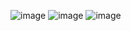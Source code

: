 ![image](https://github.com/hyezg/js-study/assets/112006114/69825866-da9e-4244-ac8f-023884d3b8fe)
![image](https://github.com/hyezg/js-study/assets/112006114/56570a1e-5b21-44dc-bb62-e66eb8df18ed)
![image](https://github.com/hyezg/js-study/assets/112006114/c30f1911-f927-44ff-8b05-64f692cf8c5d)
